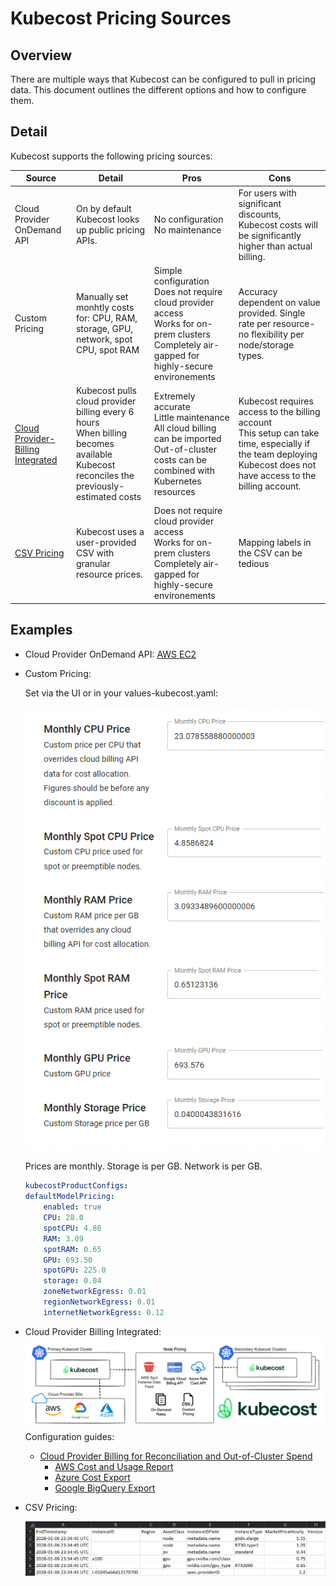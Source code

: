 # Kubecost Pricing Sources

## Overview

There are multiple ways that Kubecost can be configured to pull in pricing data. This document outlines the different options and how to configure them.

## Detail

Kubecost supports the following pricing sources:

| Source | Detail | Pros | Cons |
|--|--|--|--|
| Cloud Provider OnDemand API | On by default<br>Kubecost looks up public pricing APIs. | No configuration<br>No maintenance | For users with significant discounts, Kubecost costs will be significantly higher than actual billing. |
| Custom Pricing | Manually set monhtly costs for: CPU, RAM, storage, GPU, network, spot CPU, spot RAM | Simple configuration<br>Does not require cloud provider access<br>Works for on-prem clusters<br>Completely air-gapped for highly-secure environements  | Accuracy dependent on value provided. Single rate per resource- no flexibility per node/storage types. |
| [Cloud Provider-Billing Integrated](/install-and-configure/install/cloud-integration/README.md) | Kubecost pulls cloud provider billing every 6 hours<br>When billing becomes available Kubecost reconciles the previously-estimated costs | Extremely accurate<br>Little maintenance<br>All cloud billing can be imported<br>Out-of-cluster costs can be combined with Kubernetes resources | Kubecost requires access to the billing account<br>This setup can take time, especially if the team deploying Kubecost does not have access to the billing account. |
| [CSV Pricing](../install-and-configure/advanced-configuration/csv-pricing.md) | Kubecost uses a user-provided CSV with granular resource prices. | Does not require cloud provider access<br>Works for on-prem clusters<br>Completely air-gapped for highly-secure environements | Mapping labels in the CSV can be tedious |

## Examples

- Cloud Provider OnDemand API: [AWS EC2](https://pricing.us-east-1.amazonaws.com/offers/v1.0/aws/AmazonEC2/current/us-east-2/index.json)

- Custom Pricing:

    Set via the UI or in your values-kubecost.yaml:

    ![UI Custom Pricing Screenshot](../images/custom-pricing.png)

    Prices are monthly. Storage is per GB. Network is per GB.

    ```yaml
    kubecostProductConfigs:
    defaultModelPricing:
        enabled: true
        CPU: 28.0
        spotCPU: 4.86
        RAM: 3.09
        spotRAM: 0.65
        GPU: 693.50
        spotGPU: 225.0
        storage: 0.04
        zoneNetworkEgress: 0.01
        regionNetworkEgress: 0.01
        internetNetworkEgress: 0.12
    ```

- Cloud Provider Billing Integrated:
    ![Cloud Provider Billing Integrated](../images/cloud-bill-diagram.png)
    Configuration guides:
  - [Cloud Provider Billing for Reconciliation and Out-of-Cluster Spend](/install-and-configure/install/cloud-integration/README.md)
    - [AWS Cost and Usage Report](/install-and-configure/install/cloud-integration/aws-cloud-integrations/aws-cloud-integrations.md)
    - [Azure Cost Export](/install-and-configure/install/cloud-integration/azure-out-of-cluster/azure-out-of-cluster.md)
    - [Google BigQuery Export](/install-and-configure/install/cloud-integration/gcp-out-of-cluster/README.md)
- CSV Pricing:

    ![CSV Pricing Table](/images/pricing.png)
